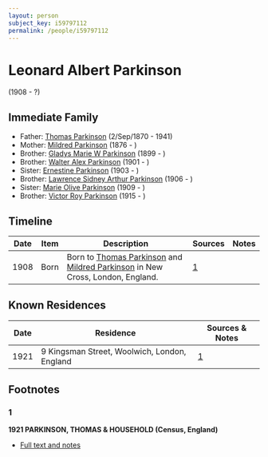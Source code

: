 ```yaml
---
layout: person
subject_key: i59797112
permalink: /people/i59797112
---
```


# Leonard Albert Parkinson
(1908 - ?)

## Immediate Family

* Father: [Thomas Parkinson](./@4365378@-thomas-parkinson-b1870-9-2-d1941.md) (2/Sep/1870 - 1941)
* Mother: [Mildred Parkinson](./@25594216@-mildred-parkinson-b1876-d.md) (1876 - )
* Brother: [Gladys Marie W Parkinson](./@93191940@-gladys-marie-w-parkinson-b1899-d.md) (1899 - )
* Brother: [Walter Alex Parkinson](./@9475046@-walter-alex-parkinson-b1901-d.md) (1901 - )
* Sister: [Ernestine Parkinson](./@32129630@-ernestine-parkinson-b1903-d.md) (1903 - )
* Brother: [Lawrence Sidney Arthur Parkinson](./@98781744@-lawrence-sidney-arthur-parkinson-b1906-d.md) (1906 - )
* Sister: [Marie Olive Parkinson](./@25205426@-marie-olive-parkinson-b1909-d.md) (1909 - )
* Brother: [Victor Roy Parkinson](./@64799854@-victor-roy-parkinson-b1915-d.md) (1915 - )

## Timeline

Date | Item | Description | Sources | Notes
---|---|---|---|---
1908 | Born | Born to [Thomas Parkinson](./@4365378@-thomas-parkinson-b1870-9-2-d1941.md) and [Mildred Parkinson](./@25594216@-mildred-parkinson-b1876-d.md) in New Cross, London, England. | [1](#1) | 

## Known Residences

Date | Residence | Sources & Notes
---|---|---
1921 | 9 Kingsman Street, Woolwich, London, England | [1](#1)

## Footnotes

### 1

**1921 PARKINSON, THOMAS & HOUSEHOLD (Census, England)**

* [Full text and notes](../sources/@90666873@-1921-parkinson,-thomas-&-household-census,-england-.md)

